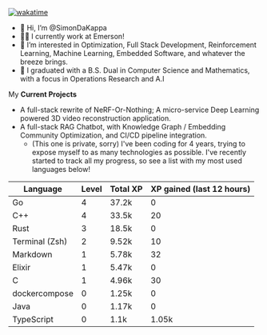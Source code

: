 
[![wakatime](https://wakatime.com/badge/user/50e6c678-94a9-4739-af51-360aeb113c51.svg)](https://wakatime.com/@50e6c678-94a9-4739-af51-360aeb113c51)

- 👋 Hi, I’m @SimonDaKappa
- 🧑‍💼 I currently work at Emerson!
- 👀 I’m interested in Optimization, Full Stack Development, Reinforcement Learning, Machine Learning, Embedded Software, and whatever the breeze brings.
- 🌱 I graduated with a B.S. Dual in Computer Science and Mathematics, with a focus in Operations Research and A.I

My **Current Projects** 
- A full-stack rewrite of NeRF-Or-Nothing; A micro-service Deep Learning powered 3D video reconstruction application.
- A full-stack RAG Chatbot, with Knowledge Graph / Embedding Community Optimization, and CI/CD pipeline integration.
  - (This one is private, sorry)
I've been coding for 4 years, trying to expose myself to as many technologies as possible. I've recently started to track all my progress, so see
a list with my most used languages below!

| Language | Level | Total XP | XP gained (last 12 hours) |
| --- | --- | --- | --- |
| Go | 4 | 37.2k | 0 |
| C++ | 4 | 33.5k | 20 |
| Rust | 3 | 18.5k | 0 |
| Terminal (Zsh) | 2 | 9.52k | 10 |
| Markdown | 1 | 5.78k | 32 |
| Elixir | 1 | 5.47k | 0 |
| C | 1 | 4.96k | 30 |
| dockercompose | 0 | 1.25k | 0 |
| Java | 0 | 1.17k | 0 |
| TypeScript | 0 | 1.1k | 1.05k |